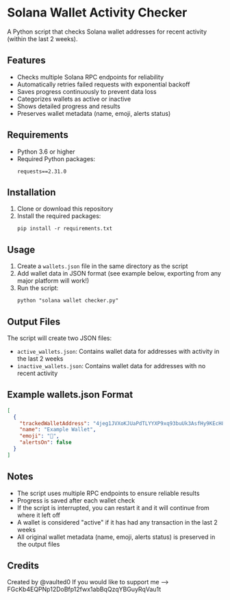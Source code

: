 # Solana Wallet Activity Checker

A Python script that checks Solana wallet addresses for recent activity (within the last 2 weeks).

## Features

- Checks multiple Solana RPC endpoints for reliability
- Automatically retries failed requests with exponential backoff
- Saves progress continuously to prevent data loss
- Categorizes wallets as active or inactive
- Shows detailed progress and results
- Preserves wallet metadata (name, emoji, alerts status)

## Requirements

- Python 3.6 or higher
- Required Python packages:
  ```
  requests==2.31.0
  ```

## Installation

1. Clone or download this repository
2. Install the required packages:
   ```
   pip install -r requirements.txt
   ```

## Usage

1. Create a `wallets.json` file in the same directory as the script
2. Add wallet data in JSON format (see example below, exporting from any major platform will work!)
3. Run the script:
   ```
   python "solana wallet checker.py"
   ```

## Output Files

The script will create two JSON files:
- `active_wallets.json`: Contains wallet data for addresses with activity in the last 2 weeks
- `inactive_wallets.json`: Contains wallet data for addresses with no recent activity

## Example wallets.json Format

```json
[
  {
    "trackedWalletAddress": "4jeg1JVXoKJUaPdTLYYXP9xq93buUk3AsfHy9KEcH8BE",
    "name": "Example Wallet",
    "emoji": "👻",
    "alertsOn": false
  }
]
```

## Notes

- The script uses multiple RPC endpoints to ensure reliable results
- Progress is saved after each wallet check
- If the script is interrupted, you can restart it and it will continue from where it left off
- A wallet is considered "active" if it has had any transaction in the last 2 weeks
- All original wallet metadata (name, emoji, alerts status) is preserved in the output files

## Credits

Created by @vaulted0 
If you would like to support me --> FGcKb4EQPNp12DoBfp12fwx1abBqQzqYBGuyRqVau1t
